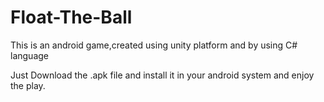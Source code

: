 # Float-The-Ball
This is an android game,created using unity platform and by using C# language

Just Download the .apk file and install it in your android system and enjoy the play.
